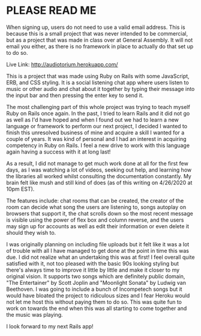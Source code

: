 # PLEASE READ ME

When signing up, users do not need to use a valid email address. This is because this is a small project that was never intended to be commercial, but as a project that was made in class over at General Assembly. It will not email you either, as there is no framework in place to actually do that set up to do so. 

Live Link: http://audiotorium.herokuapp.com/

This is a project that was made using Ruby on Rails with some JavaScript, ERB,
and CSS styling. It is a social listening chat app where users listen to music
or other audio and chat about it together by typing their message into the
input bar and then pressing the enter key to send it.

The most challenging part of this whole project was trying to teach myself Ruby
 on Rails once again. In the past, I tried to learn Rails and it did not go as well
 as I'd have hoped and when I found out we had to learn a new language or framework
 to perform our next project, I decided I wanted to finish this unresolved business
 of mine and acquire a skill I wanted for a couple of years. It was kind of personal and I had an interest in acquiring competency in Ruby on Rails. I feel a new drive to work with this language again having a success with it at long last!

As a result, I did not manage to get much work done at all for the first few days, as I
was watching a lot of videos, seeking out help, and learning how the libraries all worked whilst consulting the documentation constantly. My brain felt like mush and still kind of does (as of this writing on 4/26/2020 at 10pm EST).

The features include: chat rooms that can be created, the creator of the room can decide what song the users are listening to, songs autoplay on browsers that support it,
the chat scrolls down so the most recent message is visible using the power of flex box and column reverse, and the users may sign up for accounts as well as edit their information or even delete it should they wish to.

I was originally planning on including file uploads but it felt like it was a lot of trouble with all I have managed to get done at the point in time this was due. I did not realize what an undertaking this was at first! I feel overall quite satisfied with it, not too pleased with the basic 90s looking styling but there's always time to improve it little by little and make it closer to my original vision. It supports two songs which are definitely public domain, "The Entertainer" by Scott Joplin and "Moonlight Sonata" by Ludwig van Beethoven. I was going to include a bunch of Incompetech songs but it would have bloated the project to ridiculous sizes and I fear Heroku would not let me host this without paying them to do so. This was quite fun to work on towards the end when this was all starting to come together and the music was playing.

I look forward to my next Rails app! 
